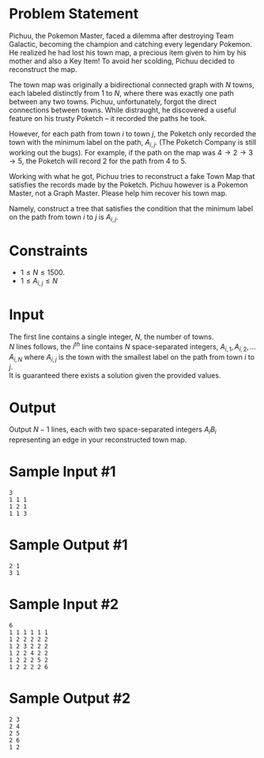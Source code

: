# Problem Statement
Pichuu, the Pokemon Master, faced a dilemma after destroying Team Galactic, becoming the champion and catching every legendary Pokemon. He realized he had lost his town map, a precious item given to him by his mother and also a Key Item! To avoid her scolding, Pichuu decided to reconstruct the map.

The town map was originally a bidirectional connected graph with $N$ towns, each labeled distinctly from 1 to $N$, where there was exactly one path between any two towns. Pichuu, unfortunately, forgot the direct connections between towns. While distraught, he discovered a useful feature on his trusty Poketch – it recorded the paths he took.

However, for each path from town $i$ to town $j$, the Poketch only recorded the town with the minimum label on the path, $A_{i,j}$. (The Poketch Company is still working out the bugs). For example, if the path on the map was $4 \to 2 \to 3 \to 5$, the Poketch will record 2 for the path from 4 to 5.

Working with what he got, Pichuu tries to reconstruct a fake Town Map that satisfies the records made by the Poketch. Pichuu however is a Pokemon Master, not a Graph Master. Please help him recover his town map.

Namely, construct a tree that satisfies the condition that the minimum label on the path from town $i$ to $j$ is $A_{i,j}$.

# Constraints

- $1 \leq N \leq 1500$.
- $1 \leq A_{i,j} \leq N$

# Input

The first line contains a single integer, $N$, the number of towns.  
$N$ lines follows, the $i^{th}$ line contains $N$ space-separated integers, $A_{i,1}, A_{i,2}, \dots A_{i,N}$ where $A_{i,j}$ is the town with the smallest label on the path from town $i$ to $j$.  
It is guaranteed there exists a solution given the provided values.

# Output

Output $N-1$ lines, each with two space-separated integers $A_i B_i$ representing an edge in your reconstructed town map.

# Sample Input #1
```
3
1 1 1 
1 2 1 
1 1 3 
```
# Sample Output #1
```
2 1
3 1
```
# Sample Input #2
```
6
1 1 1 1 1 1 
1 2 2 2 2 2 
1 2 3 2 2 2 
1 2 2 4 2 2 
1 2 2 2 5 2 
1 2 2 2 2 6 
```
# Sample Output #2
```
2 3
2 4
2 5
2 6
1 2
```